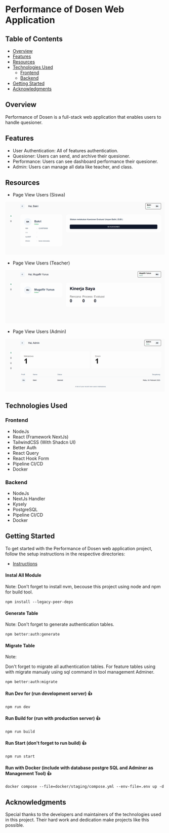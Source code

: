 # Performance of Dosen Web Application

## Table of Contents

- [Overview](#overview)
- [Features](#features)
- [Resources](#resources)
- [Technologies Used](#technologies-used)
    - [Frontend](#frontend)
    - [Backend](#backend)
- [Getting Started](#getting-started)
- [Acknowledgments](#acknowledgments)

## Overview

Performance of Dosen is a full-stack web application that enables users to handle quesioner.

## Features

- User Authentication: All of features authentication.
- Quesioner: Users can send, and archive their quesioner.
- Performance: Users can see dashboard performance their quesioner.
- Admin: Users can manage all data like teacher, and class.

## Resources

- Page View Users (Siswa)

![home-users-siswa](public/home-users-siswa.png)

- Page View Users (Teacher)

![home-users-teacher](public/home-users-teacher.png)

- Page View Users (Admin)

![home-users-admin](public/home-users-admin.png)


## Technologies Used

### Frontend

- NodeJs
- React (Framework NextJs)
- TailwindCSS (With Shadcn UI)
- Better Auth
- React Query
- React Hook Form
- Pipeline CI/CD
- Docker

### Backend

- NodeJs
- NextJs Handler
- Kysely
- PostgreSQL
- Pipeline CI/CD
- Docker

## Getting Started

To get started with the Performance of Dosen web application project, follow the setup instructions in the respective directories:

- [Instructions](README.md)

#### Instal All Module

Note: Don't forget to install nvm, becouse this project using node and npm for build tool.

```
npm install --legacy-peer-deps
```

#### Generate Table

Note: Don't forget to generate authentication tables.

```
npm better:auth:generate
```

#### Migrate Table

Note:

Don't forget to migrate all authentication tables.
For feature tables using with migrate manualy using sql command in tool management Adminer.

```
npm better:auth:migrate
```

#### Run Dev for (run development server) 👍

```
npm run dev
```

#### Run Build for (run with production server) 👍

```
npm run build
```

#### Run Start (don't forget to run build) 👍

```
npm run start
```

#### Run with Docker (include with database postgre SQL and Adminer as Management Tool) 👍

```
docker compose --file=docker/staging/compose.yml --env-file=.env up -d
```

## Acknowledgments

Special thanks to the developers and maintainers of the technologies used in this project. Their hard work and dedication make projects like this possible.

